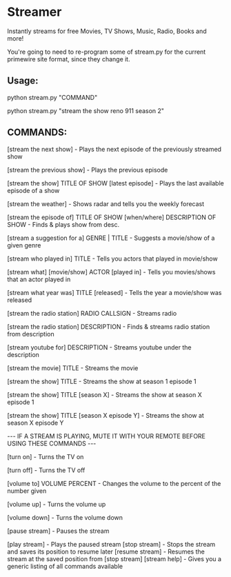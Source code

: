 # Streamer

Instantly streams for free Movies, TV Shows, Music, Radio, Books and more!

You're going to need to re-program some of stream.py for the current primewire site format, since they change it.

## Usage:
  python stream.py "COMMAND"
  
  python stream.py "stream the show reno 911 season 2"

## COMMANDS:

 [stream the next show] - Plays the next episode of the previously streamed show
 
 [stream the previous show] - Plays the previous episode
 
 [stream the show] TITLE OF SHOW [latest episode] - Plays the last available episode of a show
 
 [stream the weather] - Shows radar and tells you the weekly forecast
 
 [stream the episode of] TITLE OF SHOW [when/where] DESCRIPTION OF SHOW - Finds & plays show from desc.
 
 [stream a suggestion for a] GENRE | TITLE - Suggests a movie/show of a given genre
 
 [stream who played in] TITLE - Tells you actors that played in movie/show
 
 [stream what] [movie/show] ACTOR [played in] - Tells you movies/shows that an actor played in
 
 [stream what year was] TITLE [released] - Tells the year a movie/show was released
 
 [stream the radio station] RADIO CALLSIGN - Streams radio
 
 [stream the radio station] DESCRIPTION - Finds & streams radio station from description
 
 [stream youtube for] DESCRIPTION - Streams youtube under the description
 
 [stream the movie] TITLE - Streams the movie
 
 [stream the show] TITLE - Streams the show at season 1 episode 1
 
 [stream the show] TITLE [season X] - Streams the show at season X episode 1
 
 [stream the show] TITLE [season X episode Y] - Streams the show at season X episode Y

--- IF A STREAM IS PLAYING, MUTE IT WITH YOUR REMOTE BEFORE USING THESE COMMANDS ---

[turn on] - Turns the TV on

[turn off] - Turns the TV off

[volume to] VOLUME PERCENT - Changes the volume to the percent of the number given

[volume up] - Turns the volume up

[volume down] - Turns the volume down

[pause stream] - Pauses the stream

[play stream] - Plays the paused stream
[stop stream] - Stops the stream and saves its position to resume later
[resume stream] - Resumes the stream at the saved position from [stop stream]
[stream help] - Gives you a generic listing of all commands available
